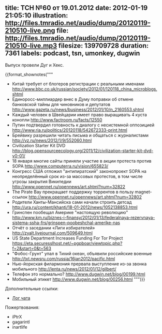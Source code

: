 title: ТСН №60 от 19.01.2012
date: 2012-01-19 21:05:10
illustration: http://files.tmradio.net/audio/dump/20120119-210510-live.png
file: http://files.tmradio.net/audio/dump/20120119-210510-live.mp3
filesize: 139709728
duration: 7361
labels: podcast, tsn, umonkey, dugwin
---
Выпуск провели Дуг и Хекс.

{{format_shownotes("""
- Китай требует от блогеров регистрации с реальными именами
  http://www.bbc.co.uk/russian/society/2012/01/120118_china_microblogs.shtml
- Единоросс-миллиардер внес в Думу поправки об отмене банковской тайны для чиновников и депутатов
  http://www.gazeta.ru/news/business/2012/01/10/n_2160553.shtml
- Каждый человек в Швейцарии имеет право выращивать 4 куста конопли
  http://www.factroom.ru/facts/12550
- Путин подтвердил готовность к диалогу с несистемной оппозицией
  http://www.ria.ru/politics/20120118/542672333-print.html
- Брейвику разрешили читать письма и общаться с журналистами
  http://vz.ru/news/2012/1/9/552060.html
- Civilization Starter Kit DVD
  http://blog.opensourceecology.org/2011/12/civilization-starter-kit-dvd-v0-01/
- 18 января многие сайты приняли участие в акции протеста против SOPA
  http://www.computerra.ru/vision/655823/
- Конгресс США отложил "антипиратский" законопроект SOPA на неопределённый срок из-за массовых протестов, в том числе угрозы закрытия Википедии
  http://www.opennet.ru/opennews/art.shtml?num=32822
- The Pirate Bay прекращает поддержку торрентов в пользу magnet-ссылок
  http://www.opennet.ru/opennews/art.shtml?num=32802
- Родители Ханты-Мансийска сами начали строить детсад
  http://ura.ru/content/khanti/18-01-2012/news/1052138853.html
- Гринспен пообещал Америке "настоящую революцию"
  http://www.km.ru/biznes-i-finansy/2012/01/13/federalnaya-rezervnaya-sistema-ssha-frs/grinspen-poobeshchal-amerike-nas
- Отчёт о заседании «Лиги избирателей»
  http://zyalt.livejournal.com/509649.html
- US State Department Increases Funding For Tor Project
  https://eta.securesslhost.net/~pgpboar/viewtopic.php?f=2&start=0&t=563
- "Фобос-Грунт" упал в Тихий океан, объявили российские военные
  http://txt.newsru.com/russia/16jan2012/pacific.html
- Нью-йоркская филармония прервала выступление из-за звонка мобильного
  http://lenta.ru/news/2012/01/12/gilbert/
- Телефон это нормально?
  http://www.dugwin.net/blog/00199.html
- Мобильный этикет
  http://www.dugwin.net/blog/00256.html
""")}}

Дополнительные ссылки:

- [Лог чата](http://files.tmradio.net/audio/dump/20120119-210510-live.log)

Пожертвования:

- iPtrX
- gagarintl
- inartlife
